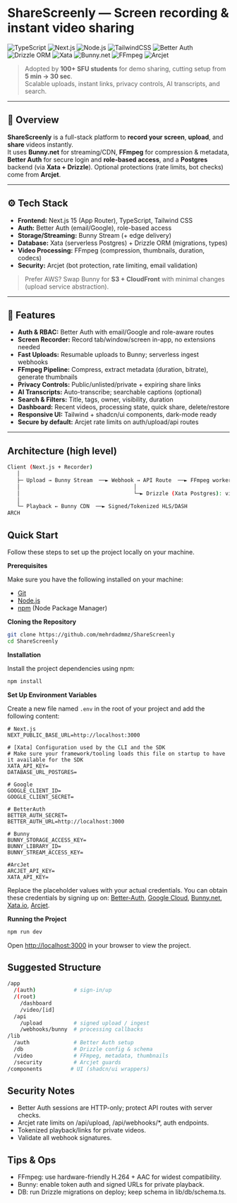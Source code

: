 # ShareScreenly — Screen recording & instant video sharing

![TypeScript](https://img.shields.io/badge/TypeScript-5+-3178C6?logo=typescript)
![Next.js](https://img.shields.io/badge/Next.js-15-000000?logo=nextdotjs)
![Node.js](https://img.shields.io/badge/Node.js-20+-43853D?logo=nodedotjs)
![TailwindCSS](https://img.shields.io/badge/Tailwind_CSS-3+-06B6D4?logo=tailwindcss)
![Better Auth](https://img.shields.io/badge/Better_Auth-Auth%20%2B%20RBAC-111827)
![Drizzle ORM](https://img.shields.io/badge/Drizzle-ORM-0F766E)
![Xata](https://img.shields.io/badge/Xata-Serverless_Postgres-6E59A5)
![Bunny.net](https://img.shields.io/badge/Bunny.net-Stream_CDN-F97316)
![FFmpeg](https://img.shields.io/badge/FFmpeg-Transcode-007808?logo=ffmpeg)
![Arcjet](https://img.shields.io/badge/Arcjet-Rate_Limits_%26_Bot_Protection-3B82F6)

> Adopted by **100+ SFU students** for demo sharing, cutting setup from **5 min → 30 sec**.  
> Scalable uploads, instant links, privacy controls, AI transcripts, and search.

---

## 📌 Overview

**ShareScreenly** is a full-stack platform to **record your screen**, **upload**, and **share** videos instantly.  
It uses **Bunny.net** for streaming/CDN, **FFmpeg** for compression & metadata, **Better Auth** for secure login and **role-based access**, and a **Postgres** backend (via **Xata + Drizzle**). Optional protections (rate limits, bot checks) come from **Arcjet**.

---

## ⚙️ Tech Stack

- **Frontend:** Next.js 15 (App Router), TypeScript, Tailwind CSS  
- **Auth:** Better Auth (email/Google), role-based access  
- **Storage/Streaming:** Bunny Stream (+ edge delivery)  
- **Database:** Xata (serverless Postgres) + Drizzle ORM (migrations, types)  
- **Video Processing:** FFmpeg (compression, thumbnails, duration, codecs)  
- **Security:** Arcjet (bot protection, rate limiting, email validation)

> Prefer AWS? Swap Bunny for **S3 + CloudFront** with minimal changes (upload service abstraction).

---

## 🔋 Features

- **Auth & RBAC:** Better Auth with email/Google and role-aware routes  
- **Screen Recorder:** Record tab/window/screen in-app, no extensions needed  
- **Fast Uploads:** Resumable uploads to Bunny; serverless ingest webhooks  
- **FFmpeg Pipeline:** Compress, extract metadata (duration, bitrate), generate thumbnails  
- **Privacy Controls:** Public/unlisted/private + expiring share links  
- **AI Transcripts:** Auto-transcribe; searchable captions (optional)  
- **Search & Filters:** Title, tags, owner, visibility, duration  
- **Dashboard:** Recent videos, processing state, quick share, delete/restore  
- **Responsive UI:** Tailwind + shadcn/ui components, dark-mode ready  
- **Secure by default:** Arcjet rate limits on auth/upload/api routes

---

## Architecture (high level)
```bash
Client (Next.js + Recorder)
   │
   ├─ Upload → Bunny Stream  ──► Webhook → API Route  ──► FFmpeg worker (edge/job)
   │                                    │
   │                                    └─► Drizzle (Xata Postgres): videos, metadata, transcripts
   │
   └─ Playback ← Bunny CDN  ──► Signed/Tokenized HLS/DASH
ARCH
```


## Quick Start

Follow these steps to set up the project locally on your machine.

**Prerequisites**

Make sure you have the following installed on your machine:

- [Git](https://git-scm.com/)
- [Node.js](https://nodejs.org/en)
- [npm](https://www.npmjs.com/) (Node Package Manager)

**Cloning the Repository**

```bash
git clone https://github.com/mehrdadmmz/ShareScreenly
cd ShareScreenly
```

**Installation**

Install the project dependencies using npm:

```bash
npm install
```

**Set Up Environment Variables**

Create a new file named `.env` in the root of your project and add the following content:

```env
# Next.js
NEXT_PUBLIC_BASE_URL=http://localhost:3000

# [Xata] Configuration used by the CLI and the SDK
# Make sure your framework/tooling loads this file on startup to have it available for the SDK
XATA_API_KEY=
DATABASE_URL_POSTGRES=

# Google
GOOGLE_CLIENT_ID=
GOOGLE_CLIENT_SECRET=

# BetterAuth
BETTER_AUTH_SECRET=
BETTER_AUTH_URL=http://localhost:3000

# Bunny
BUNNY_STORAGE_ACCESS_KEY=
BUNNY_LIBRARY_ID=
BUNNY_STREAM_ACCESS_KEY=

#ArcJet
ARCJET_API_KEY=
XATA_API_KEY=
```

Replace the placeholder values with your actual credentials. You can obtain these credentials by signing up on: [Better-Auth](https://www.better-auth.com), [Google Cloud](https://console.cloud.google.com), [Bunny.net](https://jsm.dev/snapcast-bunny), [Xata.io](https://xata.io), [Arcjet](https://jsm.dev/snapcast-arcjet).

**Running the Project**

```bash
npm run dev
```

Open [http://localhost:3000](http://localhost:3000) in your browser to view the project.

## Suggested Structure
```bash
/app
  /(auth)            # sign-in/up
  /(root)
    /dashboard
    /video/[id]
  /api
    /upload          # signed upload / ingest
    /webhooks/bunny  # processing callbacks
/lib
  /auth              # Better Auth setup
  /db                # Drizzle config & schema
  /video             # FFmpeg, metadata, thumbnails
  /security          # Arcjet guards
/components         # UI (shadcn/ui wrappers)

```

## Security Notes

- Better Auth sessions are HTTP-only; protect API routes with server checks.
- Arcjet rate limits on /api/upload, /api/webhooks/*, auth endpoints.
- Tokenized playback/links for private videos.
- Validate all webhook signatures.

## Tips & Ops

- FFmpeg: use hardware-friendly H.264 + AAC for widest compatibility.
- Bunny: enable token auth and signed URLs for private playback.
- DB: run Drizzle migrations on deploy; keep schema in lib/db/schema.ts.

  
